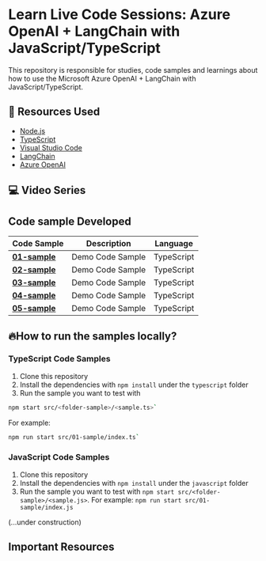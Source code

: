# Learn Live Code Sessions: Azure OpenAI + LangChain with JavaScript/TypeScript

This repository is responsible for studies, code samples and learnings about how to use the Microsoft Azure OpenAI + LangChain with JavaScript/TypeScript.

## 🚀 Resources Used

- [Node.js](https://nodejs.org/en/)
- [TypeScript](https://www.typescriptlang.org/)
- [Visual Studio Code](https://code.visualstudio.com/)
- [LangChain](https://js.langchain.com/docs/get_started/introduction)
- [Azure OpenAI](https://learn.microsoft.com/en-us/azure/ai-services/openai/)

## 💻 Video Series

## Code sample Developed

| Code Sample                                                                                      | Description      | Language   |
| ------------------------------------------------------------------------------------------------ | ---------------- | ---------- |
| **[01-sample](https://github.com/glaucia86/demos-playwright-e2e/blob/main/demo-01/scripts.js)**  | Demo Code Sample | TypeScript |
| **[02-sample](https://github.com/glaucia86/demos-playwright-e2e/blob/main/demo-02/tweet.js)**    | Demo Code Sample | TypeScript |
| **[03-sample](https://github.com/glaucia86/demos-playwright-e2e/blob/main/demo-03/index.ts)**    | Demo Code Sample | TypeScript |
| **[04-sample](https://github.com/glaucia86/demos-playwright-e2e/blob/main/demo-04/record.js)**   | Demo Code Sample | TypeScript |
| **[05-sample](https://github.com/glaucia86/demos-playwright-e2e/blob/main/demo-05/linkedin.js)** | Demo Code Sample | TypeScript |


## 🔥How to run the samples locally?

### TypeScript Code Samples

1. Clone this repository
2. Install the dependencies with `npm install` under the `typescript` folder
3. Run the sample you want to test with

```bash
npm start src/<folder-sample>/<sample.ts>`
```

For example:

```bash
npm run start src/01-sample/index.ts`
```

### JavaScript Code Samples

1. Clone this repository
2. Install the dependencies with `npm install` under the `javascript` folder
3. Run the sample you want to test with `npm start src/<folder-sample>/<sample.js>`. For example: `npm run start src/01-sample/index.js`

(...under construction)

## Important Resources






